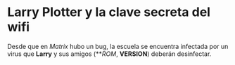# Larry Plotter y la clave secreta del wifi

Desde que en *Matrix* hubo un bug, la escuela se encuentra infectada por un virus que **Larry** y sus amigos (***ROM*, **VERSION**) deberán desinfectar.